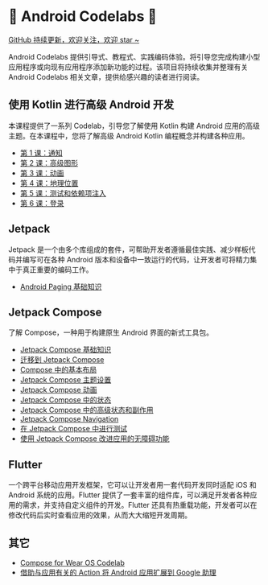 # 🤖 Android Codelabs 🤖

[GitHub 持续更新，欢迎关注，欢迎 star ~](https://github.com/smallmarker/AndroidCodelabs)

Android Codelabs 提供引导式、教程式、实践编码体验。将引导您完成构建小型应用程序或向现有应用程序添加新功能的过程。该项目将持续收集并整理有关 Android Codelabs 相关文章，提供给感兴趣的读者进行阅读。

## 使用 Kotlin 进行高级 Android 开发

本课程提供了一系列 Codelab，引导您了解使用 Kotlin 构建 Android 应用的高级主题。在本课程中，您将了解高级 Android Kotlin 编程概念并构建各种应用。

- [第 1 课：通知](https://github.com/smallmarker/AndroidCodelabs/tree/main/resume/%E4%BD%BF%E7%94%A8%20Kotlin%20%E8%BF%9B%E8%A1%8C%E9%AB%98%E7%BA%A7%20Android%20%E5%BC%80%E5%8F%91/%E7%AC%AC%201%20%E8%AF%BE%EF%BC%9A%E9%80%9A%E7%9F%A5)
- [第 2 课：高级图形](https://github.com/smallmarker/AndroidCodelabs/tree/main/resume/%E4%BD%BF%E7%94%A8%20Kotlin%20%E8%BF%9B%E8%A1%8C%E9%AB%98%E7%BA%A7%20Android%20%E5%BC%80%E5%8F%91/%E7%AC%AC%202%20%E8%AF%BE%EF%BC%9A%E9%AB%98%E7%BA%A7%E5%9B%BE%E5%BD%A2)
- [第 3 课：动画](https://github.com/smallmarker/AndroidCodelabs/tree/main/resume/%E4%BD%BF%E7%94%A8%20Kotlin%20%E8%BF%9B%E8%A1%8C%E9%AB%98%E7%BA%A7%20Android%20%E5%BC%80%E5%8F%91/%E7%AC%AC%203%20%E8%AF%BE%EF%BC%9A%E5%8A%A8%E7%94%BB)
- [第 4 课：地理位置](https://github.com/smallmarker/AndroidCodelabs/tree/main/resume/%E4%BD%BF%E7%94%A8%20Kotlin%20%E8%BF%9B%E8%A1%8C%E9%AB%98%E7%BA%A7%20Android%20%E5%BC%80%E5%8F%91/%E7%AC%AC%204%20%E8%AF%BE%EF%BC%9A%E5%9C%B0%E7%90%86%E4%BD%8D%E7%BD%AE)
- [第 5 课：测试和依赖项注入](https://github.com/smallmarker/AndroidCodelabs/tree/main/resume/%E4%BD%BF%E7%94%A8%20Kotlin%20%E8%BF%9B%E8%A1%8C%E9%AB%98%E7%BA%A7%20Android%20%E5%BC%80%E5%8F%91/%E7%AC%AC%205%20%E8%AF%BE%EF%BC%9A%E6%B5%8B%E8%AF%95%E5%92%8C%E4%BE%9D%E8%B5%96%E9%A1%B9%E6%B3%A8%E5%85%A5)
- [第 6 课：登录](https://github.com/smallmarker/AndroidCodelabs/tree/main/resume/%E4%BD%BF%E7%94%A8%20Kotlin%20%E8%BF%9B%E8%A1%8C%E9%AB%98%E7%BA%A7%20Android%20%E5%BC%80%E5%8F%91/%E7%AC%AC%206%20%E8%AF%BE%EF%BC%9A%E7%99%BB%E5%BD%95)

## Jetpack 
Jetpack 是一个由多个库组成的套件，可帮助开发者遵循最佳实践、减少样板代码并编写可在各种 Android 版本和设备中一致运行的代码，让开发者可将精力集中于真正重要的编码工作。
- [Android Paging 基础知识](https://github.com/smallmarker/AndroidCodelabs/blob/main/resume/jetpack/Android%20Paging%20%E5%9F%BA%E7%A1%80%E7%9F%A5%E8%AF%86.md)

## Jetpack Compose
了解 Compose，一种用于构建原生 Android 界面的新式工具包。  
- [Jetpack Compose 基础知识](https://github.com/smallmarker/AndroidCodelabs/blob/main/resume/jetpack_compose/Jetpack%20Compose%20%E5%9F%BA%E7%A1%80%E7%9F%A5%E8%AF%86.md)
- [迁移到 Jetpack Compose](https://github.com/smallmarker/AndroidCodelabs/blob/main/resume/jetpack_compose/%E8%BF%81%E7%A7%BB%E5%88%B0%20Jetpack%20Compose.md)
- [Compose 中的基本布局](https://github.com/smallmarker/AndroidCodelabs/blob/main/resume/jetpack_compose/Compose%20%E4%B8%AD%E7%9A%84%E5%9F%BA%E6%9C%AC%E5%B8%83%E5%B1%80.md)
- [Jetpack Compose 主题设置](https://github.com/smallmarker/AndroidCodelabs/blob/main/resume/jetpack_compose/Jetpack%20Compose%20%E4%B8%BB%E9%A2%98%E8%AE%BE%E7%BD%AE.md)
- [Jetpack Compose 动画](https://github.com/smallmarker/AndroidCodelabs/blob/main/resume/jetpack_compose/%E5%9C%A8%20Jetpack%20Compose%20%E4%B8%AD%E4%B8%BA%E5%85%83%E7%B4%A0%E6%B7%BB%E5%8A%A0%E5%8A%A8%E7%94%BB%E6%95%88%E6%9E%9C.md)
- [Jetpack Compose 中的状态](https://github.com/smallmarker/AndroidCodelabs/blob/main/resume/jetpack_compose/Jetpack%20Compose%20%E4%B8%AD%E7%9A%84%E7%8A%B6%E6%80%81.md)
- [Jetpack Compose 中的高级状态和副作用](https://github.com/smallmarker/AndroidCodelabs/blob/main/resume/jetpack_compose/Jetpack%20Compose%20%E4%B8%AD%E7%9A%84%E9%AB%98%E7%BA%A7%E7%8A%B6%E6%80%81%E5%92%8C%E9%99%84%E5%B8%A6%E6%95%88%E5%BA%94.md)
- [Jetpack Compose Navigation](https://github.com/smallmarker/AndroidCodelabs/blob/main/resume/jetpack_compose/Jetpack%20Compose%20Navigation.md)
- [在 Jetpack Compose 中进行测试](https://github.com/smallmarker/AndroidCodelabs/blob/main/resume/jetpack_compose/%E5%9C%A8%20Jetpack%20Compose%20%E4%B8%AD%E8%BF%9B%E8%A1%8C%E6%B5%8B%E8%AF%95.md)
- [使用 Jetpack Compose 改进应用的无障碍功能](https://github.com/smallmarker/AndroidCodelabs/blob/main/resume/jetpack_compose/%20%E4%BD%BF%E7%94%A8%20Jetpack%20Compose%20%E6%94%B9%E8%BF%9B%E5%BA%94%E7%94%A8%E7%9A%84%E6%97%A0%E9%9A%9C%E7%A2%8D%E5%8A%9F%E8%83%BD.md)

## Flutter
一个跨平台移动应用开发框架，它可以让开发者用一套代码开发同时适配 iOS 和 Android 系统的应用。Flutter 提供了一套丰富的组件库，可以满足开发者各种应用的需求，并支持自定义组件的开发。Flutter 还具有热重载功能，开发者可以在修改代码后实时查看应用的效果，从而大大缩短开发周期。

## 其它
- [Compose for Wear OS Codelab](https://github.com/smallmarker/AndroidCodelabs/blob/main/resume/Compose%20for%20Wear%20OS%20Codelab.md)
- [借助与应用有关的 Action 将 Android 应用扩展到 Google 助理](https://github.com/smallmarker/AndroidCodelabs/blob/main/resume/%E5%80%9F%E5%8A%A9%E4%B8%8E%E5%BA%94%E7%94%A8%E6%9C%89%E5%85%B3%E7%9A%84%20Action%20%E5%B0%86%20Android%20%E5%BA%94%E7%94%A8%E6%89%A9%E5%B1%95%E5%88%B0%20Google%20%E5%8A%A9%E7%90%86.md)

